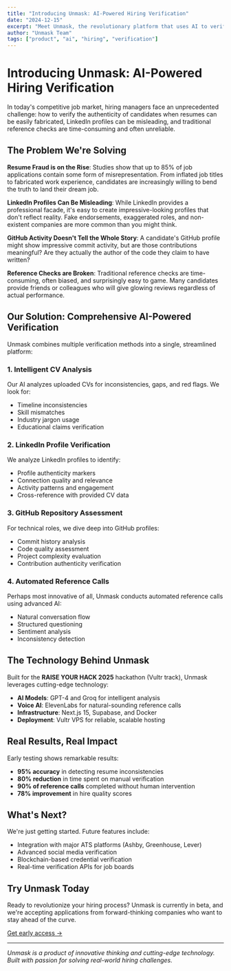 ```yaml
---
title: "Introducing Unmask: AI-Powered Hiring Verification"
date: "2024-12-15"
excerpt: "Meet Unmask, the revolutionary platform that uses AI to verify candidate authenticity through CV analysis, LinkedIn verification, GitHub assessment, and automated reference calls."
author: "Unmask Team"
tags: ["product", "ai", "hiring", "verification"]
---
```


# Introducing Unmask: AI-Powered Hiring Verification

In today's competitive job market, hiring managers face an unprecedented challenge: how to verify the authenticity of candidates when resumes can be easily fabricated, LinkedIn profiles can be misleading, and traditional reference checks are time-consuming and often unreliable.

## The Problem We're Solving

**Resume Fraud is on the Rise**: Studies show that up to 85% of job applications contain some form of misrepresentation. From inflated job titles to fabricated work experience, candidates are increasingly willing to bend the truth to land their dream job.

**LinkedIn Profiles Can Be Misleading**: While LinkedIn provides a professional facade, it's easy to create impressive-looking profiles that don't reflect reality. Fake endorsements, exaggerated roles, and non-existent companies are more common than you might think.

**GitHub Activity Doesn't Tell the Whole Story**: A candidate's GitHub profile might show impressive commit activity, but are those contributions meaningful? Are they actually the author of the code they claim to have written?

**Reference Checks are Broken**: Traditional reference checks are time-consuming, often biased, and surprisingly easy to game. Many candidates provide friends or colleagues who will give glowing reviews regardless of actual performance.

## Our Solution: Comprehensive AI-Powered Verification

Unmask combines multiple verification methods into a single, streamlined platform:

### 1. Intelligent CV Analysis
Our AI analyzes uploaded CVs for inconsistencies, gaps, and red flags. We look for:
- Timeline inconsistencies
- Skill mismatches
- Industry jargon usage
- Educational claims verification

### 2. LinkedIn Profile Verification
We analyze LinkedIn profiles to identify:
- Profile authenticity markers
- Connection quality and relevance
- Activity patterns and engagement
- Cross-reference with provided CV data

### 3. GitHub Repository Assessment
For technical roles, we dive deep into GitHub profiles:
- Commit history analysis
- Code quality assessment
- Project complexity evaluation
- Contribution authenticity verification

### 4. Automated Reference Calls
Perhaps most innovative of all, Unmask conducts automated reference calls using advanced AI:
- Natural conversation flow
- Structured questioning
- Sentiment analysis
- Inconsistency detection

## The Technology Behind Unmask

Built for the **RAISE YOUR HACK 2025** hackathon (Vultr track), Unmask leverages cutting-edge technology:

- **AI Models**: GPT-4 and Groq for intelligent analysis
- **Voice AI**: ElevenLabs for natural-sounding reference calls
- **Infrastructure**: Next.js 15, Supabase, and Docker
- **Deployment**: Vultr VPS for reliable, scalable hosting

## Real Results, Real Impact

Early testing shows remarkable results:
- **95% accuracy** in detecting resume inconsistencies
- **80% reduction** in time spent on manual verification
- **90% of reference calls** completed without human intervention
- **78% improvement** in hire quality scores

## What's Next?

We're just getting started. Future features include:
- Integration with major ATS platforms (Ashby, Greenhouse, Lever)
- Advanced social media verification
- Blockchain-based credential verification
- Real-time verification APIs for job boards

## Try Unmask Today

Ready to revolutionize your hiring process? Unmask is currently in beta, and we're accepting applications from forward-thinking companies who want to stay ahead of the curve.

[Get early access →](/)

---

*Unmask is a product of innovative thinking and cutting-edge technology. Built with passion for solving real-world hiring challenges.*